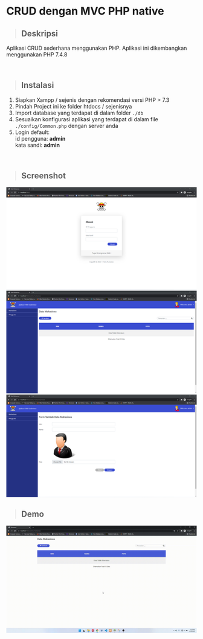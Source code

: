 # CRUD dengan MVC PHP native

>## Deskripsi
<p>Aplikasi CRUD sederhana menggunakan PHP. Aplikasi ini dikembangkan menggunakan PHP 7.4.8</p>

<br>

>## Instalasi
<ol>
    <li>Siapkan Xampp / sejenis dengan rekomendasi versi PHP > 7.3</li>
    <li>Pindah Project ini ke folder htdocs / sejenisnya</li>
    <li>Import database yang terdapat di dalam folder <code>./db</code></li>
    <li>Sesuaikan konfigurasi aplikasi yang terdapat di dalam file <code>./config/Common.php</code> dengan server anda</li>
    <li>Login default: <br>
        id pengguna: <strong>admin</strong> <br>
        kata sandi: <strong>admin</strong></li>
</ol>

<br>

>## Screenshot
<img src="./docs/screenshot/login.png" alt="index"/>
<img src="./docs/screenshot/index.png" alt="index"/>
<img src="./docs/screenshot/form.png" alt="form"/>

<br>

>## Demo
<img src="./docs/demo.gif" alt="demo">